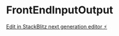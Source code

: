 # FrontEndInputOutput

[Edit in StackBlitz next generation editor ⚡️](https://stackblitz.com/~/github.com/shafiraton/FrontEndInputOutput)